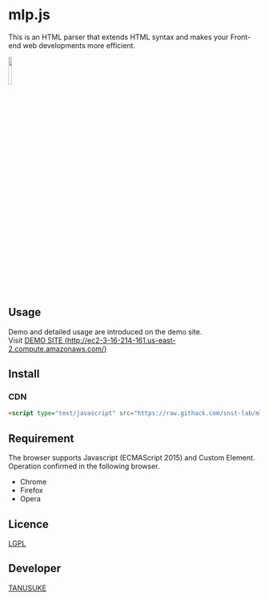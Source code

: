 mlp.js
====
This is an HTML parser that extends HTML syntax and makes your Front-end web developments more efficient.  
 
<a href="https://snst-lab.github.io/mlp.js/public/"><img src="https://snst-lab.github.io/mlp.js/public/img/melonpan.gif" width="12%"></a>

## Usage
Demo and detailed usage are introduced on the demo site.  
Visit [DEMO SITE (http://ec2-3-16-214-161.us-east-2.compute.amazonaws.com/)](http://ec2-3-16-214-161.us-east-2.compute.amazonaws.com/) 
 

## Install
### CDN
```html
<script type="text/javascript" src="https://raw.githack.com/snst-lab/mlp.js/master/src/mlp.js"></script>
```
 

## Requirement
The browser supports Javascript (ECMAScript 2015) and Custom Element. 
Operation confirmed in the following browser.
- Chrome
- Firefox
- Opera
 

## Licence
[LGPL](https://www.gnu.org/licenses/lgpl-3.0.html) 


## Developer
[TANUSUKE](https://pragma-curry.com/)  

